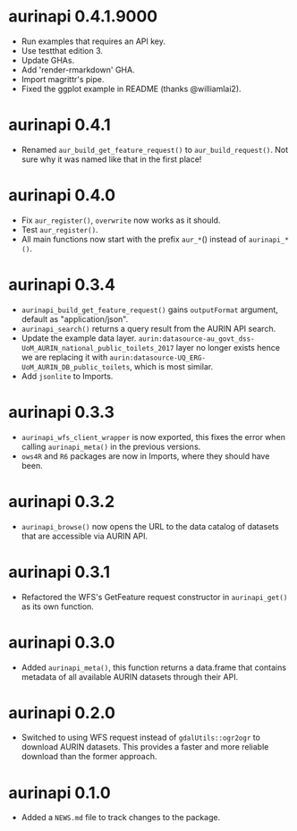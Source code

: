 <!-- NEWS.md is maintained by https://cynkra.github.io/fledge, do not edit -->

# aurinapi 0.4.1.9000

- Run examples that requires an API key.
- Use testthat edition 3.
- Update GHAs.
- Add 'render-rmarkdown' GHA.
- Import magrittr's pipe.
- Fixed the ggplot example in README (thanks @williamlai2).


# aurinapi 0.4.1

- Renamed `aur_build_get_feature_request()` to `aur_build_request()`. Not sure why it was named like that in the first place!


# aurinapi 0.4.0

- Fix `aur_register()`, `overwrite` now works as it should.
- Test `aur_register()`.
- All main functions now start with the prefix `aur_*`() instead of `aurinapi_*()`.


# aurinapi 0.3.4

* `aurinapi_build_get_feature_request()` gains `outputFormat` argument, default as "application/json".
* `aurinapi_search()` returns a query result from the AURIN API search.
* Update the example data layer. `aurin:datasource-au_govt_dss-UoM_AURIN_national_public_toilets_2017` layer no longer exists hence we are replacing it with `aurin:datasource-UQ_ERG-UoM_AURIN_DB_public_toilets`, which is most similar.
* Add `jsonlite` to Imports.

# aurinapi 0.3.3

* `aurinapi_wfs_client_wrapper` is now exported, this fixes the error when calling `aurinapi_meta()` in the previous versions.
* `ows4R` and `R6` packages are now in Imports, where they should have been.

# aurinapi 0.3.2

* `aurinapi_browse()` now opens the URL to the data catalog of datasets that are accessible via AURIN API.

# aurinapi 0.3.1

* Refactored the WFS's GetFeature request constructor in `aurinapi_get()` as its own function.

# aurinapi 0.3.0

* Added `aurinapi_meta()`, this function returns a data.frame that contains metadata of all available AURIN datasets through their API.

# aurinapi 0.2.0

* Switched to using WFS request instead of `gdalUtils::ogr2ogr` to download AURIN datasets. This provides a faster and more reliable download than the former approach.

# aurinapi 0.1.0

* Added a `NEWS.md` file to track changes to the package.
